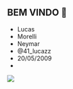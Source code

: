 ## BEM VINDO 👻
- Lucas 
- Morelli
- Neymar
- @41_lucazz
- 20/05/2009
- 

![](https://media1.tenor.com/m/e8E-wRS1GT8AAAAd/neymar-jr-neymar.gif)











